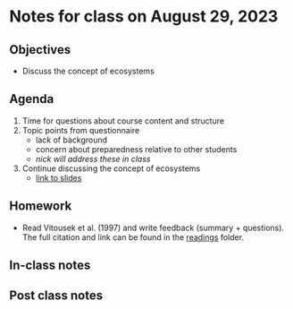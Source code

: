 # Notes for class on August 29, 2023

## Objectives
- Discuss the concept of ecosystems

## Agenda
1. Time for questions about course content and structure
2. Topic points from questionnaire
	- lack of background
	- concern about preparedness relative to other students
	- *nick will address these in class*
2. Continue discussing the concept of ecosystems
	- [link to slides](../lecture_slides/1_ecosystem_concept.pdf)

## Homework
- Read Vitousek et al. (1997) and write feedback (summary + questions). 
The full citation and link can be found in the 
[readings](../readings) folder.

## In-class notes

## Post class notes

